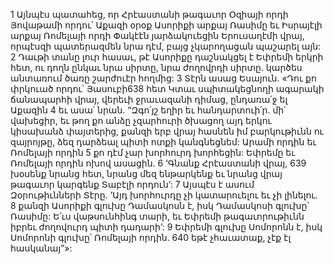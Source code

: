 1 Այնպէս պատահեց, որ Հրէաստանի թագաւոր Օզիայի որդի Յովաթամի որդու՝ Աքազի օրօք Ասորիքի արքայ Ռասիմը եւ Իսրայէլի արքայ Ռոմելայի որդի Փակէէն յարձակուեցին Երուսաղէմի վրայ, որպէսզի պատերազմեն նրա դէմ, բայց չկարողացան պաշարել այն: 2 Դաւթի տանը լուր հասաւ, թէ Ասորիքը դաշնակցել է Եփրեմի երկրի հետ, ու դողն ընկաւ նրա սիրտը, նրա ժողովրդի սիրտը. կարծես անտառում ծառը շարժուէր հողմից:
3 Տէրն ասաց Եսայուն. «Դու քո փրկուած որդու՝ Յասուբի638 հետ Կտաւ սպիտակեցնողի ագարակի ճանապարհի վրայ, վերեւի ջրաւազանի դիմաց, ընդառա՛ջ ել Աքազին 4 եւ ասա՛ նրան.
“Զգո՛յշ եղիր եւ հանդարտուի՛ր.
մի՛ վախեցիր, եւ թող քո անձը չզարհուրի ծխացող այդ երկու կիսախանձ փայտերից,
քանզի երբ վրայ հասնեն իմ բարկութիւնն ու զայրոյթը,
ձեզ դարձեալ պիտի ոտքի կանգնեցնեմ:
Արամի որդին եւ Ռոմելայի որդին
5 քո դէմ չար խորհուրդ խորհեցին:
Եփրեմը եւ Ռոմելայի որդին ոխով ասացին.
6 ‘Գնանք Հրէաստանի վրայ,
639 խօսենք նրանց հետ, նրանց մեզ ենթարկենք
եւ նրանց վրայ թագաւոր կարգենք Տաբէլի որդուն’:
7 Այսպէս է ասում Զօրութիւնների Տէրը.
‘Այդ խորհուրդը չի կատարուելու եւ չի լինելու.
8 քանզի Ասորիքի գլուխը Դամասկոսն է,
իսկ Դամասկոսի գլուխը՝ Ռասիմը:
Ե՛ւս վաթսունհինգ տարի,
եւ Եփրեմի թագաւորութիւնն իբրեւ ժողովուրդ պիտի դադարի’:
9 Եփրեմի գլուխը Սոմորոնն է,
իսկ Սոմորոնի գլուխը՝ Ռոմելայի որդին.
640 եթէ չհաւատաք, չէք էլ հասկանայ”»:
